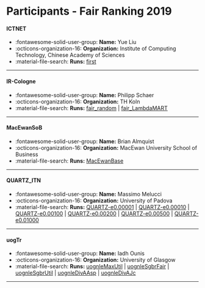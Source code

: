 # Participants - Fair Ranking 2019 

#### ICTNET
 - :fontawesome-solid-user-group: **Name:**  Yue Liu
 - :octicons-organization-16: **Organization:** Institute of Computing Technology, Chinese Academy of Sciences
 - :material-file-search: **Runs:** [first](./runs.md#first)

---
#### IR-Cologne
 - :fontawesome-solid-user-group: **Name:** Philipp Schaer
 - :octicons-organization-16: **Organization:** TH Koln
 - :material-file-search: **Runs:** [fair_random](./runs.md#fair_random) | [fair_LambdaMART](./runs.md#fair_lambdamart)

---
#### MacEwanSoB
 - :fontawesome-solid-user-group: **Name:** Brian Almquist
 - :octicons-organization-16: **Organization:** MacEwan University School of Business
 - :material-file-search: **Runs:** [MacEwanBase](./runs.md#macewanbase)

---
#### QUARTZ_ITN
 - :fontawesome-solid-user-group: **Name:** Massimo Melucci
 - :octicons-organization-16: **Organization:** University of Padova
 - :material-file-search: **Runs:** [QUARTZ-e0.00001](./runs.md#quartz-e000001) | [QUARTZ-e0.00010](./runs.md#quartz-e000010) | [QUARTZ-e0.00100](./runs.md#quartz-e000100) | [QUARTZ-e0.00200](./runs.md#quartz-e000200) | [QUARTZ-e0.00500](./runs.md#quartz-e000500) | [QUARTZ-e0.01000](./runs.md#quartz-e001000)

---
#### uogTr
 - :fontawesome-solid-user-group: **Name:** Iadh Ounis
 - :octicons-organization-16: **Organization:** University of Glasgow
 - :material-file-search: **Runs:** [uognleMaxUtil](./runs.md#uognlemaxutil) | [uognleSgbrFair](./runs.md#uognlesgbrfair) | [uognleSgbrUtil](./runs.md#uognlesgbrutil) | [uognleDivAAsp](./runs.md#uognledivaasp) | [uognleDivAJc](./runs.md#uognledivajc)

---
